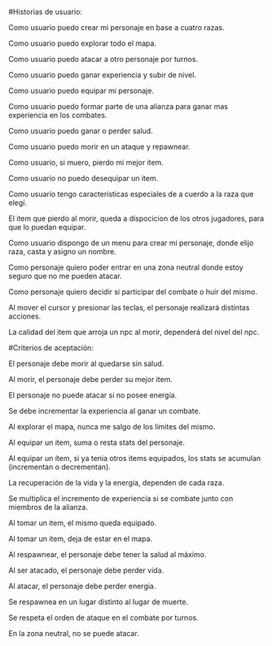 #Historias de usuario:

Como usuario puedo crear mi personaje en base a cuatro razas.

Como usuario puedo explorar todo el mapa.

Como usuario puedo atacar a otro personaje por turnos.

Como usuario puedo ganar experiencia y subir de nivel.

Como usuario puedo equipar mi personaje.

Como usuario puedo formar parte de una alianza para ganar mas experiencia en los combates.

Como usuario puedo ganar o perder salud.

Como usuario puedo morir en un ataque y repawnear.

Como usuario, si muero, pierdo mi mejor item.

Como usuario no puedo desequipar un item.

Como usuario tengo caracteristicas especiales de a cuerdo a la raza que elegí.

El item que pierdo al morir, queda a dispocicion de los otros jugadores, para que lo puedan equipar.

Como usuario dispongo de un menu para crear mi personaje, donde elijo raza, casta y asigno un nombre.

Como personaje quiero poder entrar en una zona neutral donde estoy seguro que no me pueden atacar.

Como personaje quiero decidir si participar del combate o huir del mismo.

Al mover el cursor y presionar las teclas, el personaje realizará distintas acciones.

La calidad del item que arroja un npc al morir, dependerá del nivel del npc.

#Criterios de aceptación:

El personaje debe morir al quedarse sin salud.

Al morir, el personaje debe perder su mejor item.

El personaje no puede atacar si no posee energía.

Se debe incrementar la experiencia al ganar un combate.

Al explorar el mapa, nunca me salgo de los límites del mismo.

Al equipar un item, suma o resta stats del personaje.

Al equipar un ítem, si ya tenia otros items equipados, los stats se acumulan (incrementan o decrementan).

La recuperación de la vida y la energía, dependen de cada raza.

Se multiplica el incremento de experiencia si se combate junto con miembros de la alianza.

Al tomar un item, el mismo queda equipado.

Al tomar un item, deja de estar en el mapa.

Al respawnear, el personaje debe tener la salud al máximo.

Al ser atacado, el personaje debe perder vida.

Al atacar, el personaje debe perder energia.

Se respawnea en un lugar distinto al lugar de muerte.

Se respeta el orden de ataque en el combate por turnos.

En la zona neutral, no se puede atacar.
